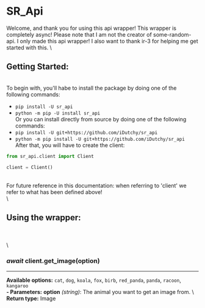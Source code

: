 # SR_Api

Welcome, and thank you for using this api wrapper! This wrapper is completely async! Please note that I am not the creator of some-random-api. I only made this api wrapper! I also want to thank ir-3 for helping me get started with this.
\
## Getting Started:
\
To begin with, you'll habe to install the package by doing one of the following commands:
- `pip install -U sr_api`
- `python -m pip -U install sr_api`
\
Or you can install directly from source by doing one of the following commands:
- `pip install -U git+https://github.com/iDutchy/sr_api`
- `python -m pip install -U git+https://github.com/iDutchy/sr_api`
\
After that, you will have to create the client:
```python
from sr_api.client import Client

client = Client()
```
\
For future reference in this documentation: when referring to 'client' we refer to what has been defined above!
\
\
## Using the wrapper:
\
\
\
### *await* client.get_image(option)
---
**Available options:** `cat`, `dog`, `koala`, `fox`, `birb`, `red_panda`, `panda`, `racoon`, `kangaroo`
\
**- Parameters:**
    **option** *(string)*: The animal you want to get an image from.
 \   
**Return type:** Image
